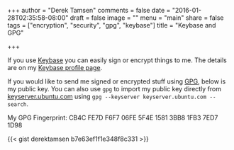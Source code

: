+++
author = "Derek Tamsen"
comments = false
date = "2016-01-28T02:35:58-08:00"
draft = false
image = ""
menu = "main"
share = false
tags = ["encryption", "security", "gpg", "keybase"]
title = "Keybase and GPG"

+++

If you use [Keybase](https://keybase.io) you can easily sign or encrypt things
to me. The details are on my [Keybase profile page](https://keybase.io/derektamsen).

If you would like to send me signed or encrypted stuff using
[GPG](https://www.gnupg.org/), below is my public key. You can also use `gpg` to
import my public key directly from [keyserver.ubuntu.com](http://keyserver.ubuntu.com)
using `gpg --keyserver keyserver.ubuntu.com --search`.

My GPG Fingerprint: CB4C FE7D F6F7 06FE 5F4E  1581 3BB8 1FB3 7ED7 1D98

{{< gist derektamsen b7e63ef1f1e348f8c331 >}}

